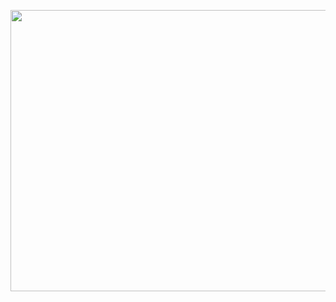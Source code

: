 
<p align="center">
  <img width="650" height="450" src="https://i.pinimg.com/originals/03/f0/ff/03f0ff0b270ae15e779d38da282b3bcc.gif">
</p>

